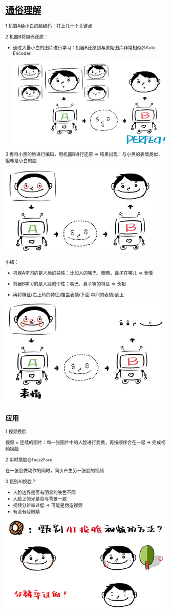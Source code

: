 # [通俗理解](https://www.bilibili.com/video/BV1ds411M7d6)

1 机器A给小白的脸编码：打上几十个关键点

2 机器B将编码还原：

- 通过大量小白的图片进行学习：机器B还原到与原始图片非常相似@Auto Encoder

  ![image-20210615143854306](https://raw.githubusercontent.com/DaiDuncan/PicUploader/main/img3/20210615143854.png)

3 再将小黑的脸进行编码，用机器B进行还原 => 结果出现：与小黑的表情类似，但却是小白的脸

<img src="https://raw.githubusercontent.com/DaiDuncan/PicUploader/main/img3/20210615144016.png" alt="image-20210615144016029" style="zoom:80%;" />

小结：

- 机器A学习的是人脸的共性：比如人的嘴巴，眼睛，鼻子在哪儿 => 表情
- 机器B学习的是人脸的个性：嘴巴、鼻子等的特征 => 长相

- 再将特征(右上角的特征)覆盖表情(下面 中间的表情)到上

![image-20210615144147193](https://raw.githubusercontent.com/DaiDuncan/PicUploader/main/img3/20210615144147.png)



## 应用

1 视频换脸

视频 = 连续的图片：每一张图片中的人脸进行变换，再按顺序合在一起 => 完成视频换脸



2 实时换脸@`Face2Face`

在一张脸做动作的同时，同步产生另一张脸的视频



0 甄别AI换脸？

- 人脸边界是否有明显的肤色不同
- 人脸上的光是否与背景一致
- 视频分辨率过低 => 可能是伪造视频
- 有没有眨眼睛

<img src="https://raw.githubusercontent.com/DaiDuncan/PicUploader/main/img3/20210615144536.png" alt="image-20210615144535845" style="zoom:80%;" />

















